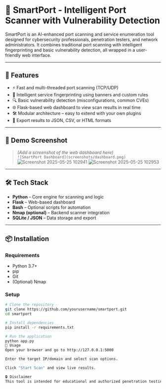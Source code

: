 # 🔌 SmartPort - Intelligent Port Scanner with Vulnerability Detection

SmartPort is an AI-enhanced port scanning and service enumeration tool designed for cybersecurity professionals, penetration testers, and network administrators. It combines traditional port scanning with intelligent fingerprinting and basic vulnerability detection, all wrapped in a user-friendly web interface.

---

## 🚀 Features

- ⚡ Fast and multi-threaded port scanning (TCP/UDP)
- 🧠 Intelligent service fingerprinting using banners and custom rules
- 🔍 Basic vulnerability detection (misconfigurations, common CVEs)
- 🌐 Flask-based web dashboard to view scan results in real time
- 🛠️ Modular architecture – easy to extend with your own plugins
- 📄 Export results to JSON, CSV, or HTML formats

---

## 📸 Demo Screenshot

> *(Add a screenshot of the web dashboard here)*  
`![SmartPort Dashboard](screenshots/dashboard.png)`
![Screenshot 2025-05-25 102941](https://github.com/user-attachments/assets/7d6ad818-dbea-4da0-b1f5-6af1e86b5a20)
> ![Screenshot 2025-05-25 102953](https://github.com/user-attachments/assets/bf48040e-25ea-44d2-97cd-0da25d4f0322)


---

## 🛠️ Tech Stack

- **Python** – Core engine for scanning and logic
- **Flask** – Web-based dashboard
- **Bash** – Optional scripts for automation
- **Nmap (optional)** – Backend scanner integration
- **SQLite / JSON** – Data storage and export

---

## 📦 Installation

### Requirements

- Python 3.7+
- pip
- Git
- (Optional) Nmap

### Setup

```bash
# Clone the repository
git clone https://github.com/yourusername/smartport.git
cd smartport

# Install dependencies
pip install -r requirements.txt

# Run the application
python app.py
🧪 Usage
Open your browser and go to http://127.0.0.1:5000

Enter the target IP/domain and select scan options.

Click "Start Scan" and view live results.

🔒 Disclaimer
This tool is intended for educational and authorized penetration testing purposes only. Unauthorized scanning of networks you do not own or have explicit permission to test is illegal.

